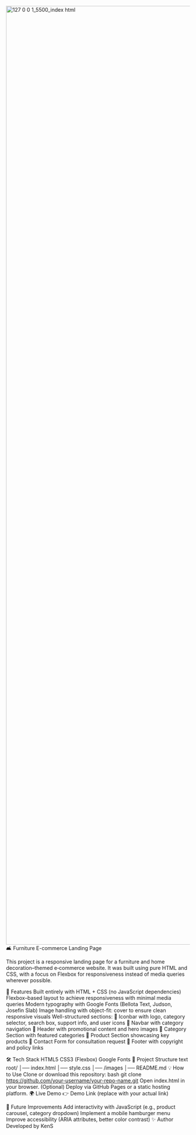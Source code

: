 <img width="1427" height="2566" alt="127 0 0 1_5500_index html" src="https://github.com/user-attachments/assets/cd54e8dd-08f5-465b-9d1d-014b39c4798e" />🛋️ Furniture E-commerce Landing Page


This project is a responsive landing page for a furniture and home decoration–themed e‑commerce website.
It was built using pure HTML and CSS, with a focus on Flexbox for responsiveness instead of media queries wherever possible.





🚀 Features
Built entirely with HTML + CSS (no JavaScript dependencies)
Flexbox–based layout to achieve responsiveness with minimal media queries
Modern typography with Google Fonts (Bellota Text, Judson, Josefin Slab)
Image handling with object-fit: cover to ensure clean responsive visuals
Well-structured sections:
🔹 Iconbar with logo, category selector, search box, support info, and user icons
🔹 Navbar with category navigation
🔹 Header with promotional content and hero images
🔹 Category Section with featured categories
🔹 Product Section showcasing key products
🔹 Contact Form for consultation request
🔹 Footer with copyright and policy links




🛠️ Tech Stack
HTML5
CSS3 (Flexbox)
Google Fonts
📂 Project Structure
text
root/
│── index.html
│── style.css
│── /images
│── README.md
💡 How to Use
Clone or download this repository:
bash
git clone https://github.com/your-username/your-repo-name.git
Open index.html in your browser.
(Optional) Deploy via GitHub Pages or a static hosting platform.
🌍 Live Demo
👉 Demo Link (replace with your actual link)

📌 Future Improvements
Add interactivity with JavaScript (e.g., product carousel, category dropdown)
Implement a mobile hamburger menu
Improve accessibility (ARIA attributes, better color contrast)
✨ Author
Developed by KenS
































